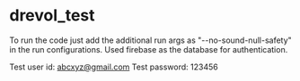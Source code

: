 # drevol_test

To run the code just add the additional run args as "--no-sound-null-safety" in the run configurations.
Used firebase as the database for authentication.

Test user id: abcxyz@gmail.com
Test password: 123456 
